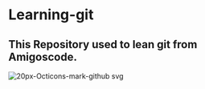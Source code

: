 # Learning-git
## This Repository used to lean git from Amigoscode.
![20px-Octicons-mark-github svg](https://user-images.githubusercontent.com/76531339/139791941-56661496-12f6-4bf0-977e-904184b79b7a.png)


